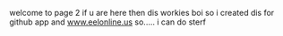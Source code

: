 welcome to page 2 if u are here then dis workies boi so i created dis for github app and www.eelonline.us so..... i can do sterf
